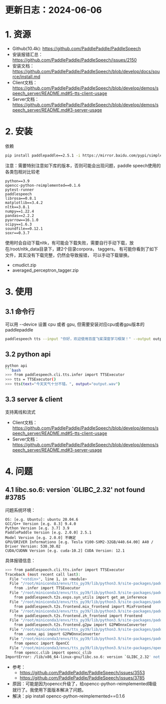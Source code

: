 # 更新日志：2024-06-06
# 1. 资源

- Github(10.4k): https://github.com/PaddlePaddle/PaddleSpeech
- 安装报错汇总：https://github.com/PaddlePaddle/PaddleSpeech/issues/2150
- 安装文档：https://github.com/PaddlePaddle/PaddleSpeech/blob/develop/docs/source/install.md
- Client文档：https://github.com/PaddlePaddle/PaddleSpeech/blob/develop/demos/speech_server/README.md#5-tts-client-usage
- Server文档：https://github.com/PaddlePaddle/PaddleSpeech/blob/develop/demos/speech_server/README.md#3-server-usage

# 2. 安装

依赖

```bash
pip install paddlepaddle==2.5.1 -i https://mirror.baidu.com/pypi/simple
```

注意：需要特别注意如下库的版本，否则可能会出现问题，paddle speech使用的各类包相对比较老

```text
python==3.9
opencc-python-reimplemented==0.1.6
pytest-runner
paddlespeech
librosa==0.8.1
matplotlib==3.4.2
nltk==3.8.1
numpy==1.22.4
pandas==2.2.2
pyarrow==16.1.0
scipy==1.6.3 
soundfile==0.12.1 
soxr==0.3.7
```

使用时会自动下载nltk，有可能会下载失败，需要自行手动下载，放在/root/nltk_data目录下，建2个目录corpora， taggers。
有可能你看到了如下文件，其实没有下载完整，仍然会导致报错， 可以手动下载替换。

- cmudict.zip
- averaged_perceptron_tagger.zip

# 3. 使用

## 3.1 命令行

可以用 --device 设置 cpu 或者 gpu, 但需要安装对应cpu或者gpu版本的paddlepaddle

```bash
paddlespeech tts --input "你好，欢迎使用百度飞桨深度学习框架！" --output output.wav
```

## 3.2 python api

```bash
python api
```bash
>>> from paddlespeech.cli.tts.infer import TTSExecutor
>>> tts = TTSExecutor()
>>> tts(text="今天天气十分不错。", output="output.wav")
```

## 3.3 server & client

支持离线和流式

- Client文档：https://github.com/PaddlePaddle/PaddleSpeech/blob/develop/demos/speech_server/README.md#5-tts-client-usage
- Server文档：https://github.com/PaddlePaddle/PaddleSpeech/blob/develop/demos/speech_server/README.md#3-server-usage


# 4. 问题
## 4.1 libc.so.6: version `GLIBC_2.32' not found #3785

问题系统环境：
```text
OS: [e.g. Ubuntu]: ubuntu 20.04.6
GCC/G++ Version [e.g. 8.3] 9.4.0
Python Version [e.g. 3.7] 3.9
PaddlePaddle Version [e.g. 2.0.0] 2.5.1
Model Version [e.g. 2.0.0] 不确定
GPU/DRIVER Informationo [e.g. Tesla V100-SXM2-32GB/440.64.00] A40 / Driver Version: 530.30.02
CUDA/CUDNN Version [e.g. cuda-10.2] CUDA Version: 12.1
```

具体报错信息：
```bash
>>> from paddlespeech.cli.tts.infer import TTSExecutor
Traceback (most recent call last):
  File "<stdin>", line 1, in <module>
  File "/root/miniconda3/envs/tts_py39/lib/python3.9/site-packages/paddlespeech/cli/tts/__init__.py", line 14, in <module>
    from .infer import TTSExecutor
  File "/root/miniconda3/envs/tts_py39/lib/python3.9/site-packages/paddlespeech/cli/tts/infer.py", line 33, in <module>
    from paddlespeech.t2s.exps.syn_utils import get_am_inference
  File "/root/miniconda3/envs/tts_py39/lib/python3.9/site-packages/paddlespeech/t2s/exps/syn_utils.py", line 35, in <module>
    from paddlespeech.t2s.frontend.mix_frontend import MixFrontend
  File "/root/miniconda3/envs/tts_py39/lib/python3.9/site-packages/paddlespeech/t2s/frontend/mix_frontend.py", line 22, in <module>
    from paddlespeech.t2s.frontend.zh_frontend import Frontend
  File "/root/miniconda3/envs/tts_py39/lib/python3.9/site-packages/paddlespeech/t2s/frontend/zh_frontend.py", line 31, in <module>
    from paddlespeech.t2s.frontend.g2pw import G2PWOnnxConverter
  File "/root/miniconda3/envs/tts_py39/lib/python3.9/site-packages/paddlespeech/t2s/frontend/g2pw/__init__.py", line 1, in <module>
    from .onnx_api import G2PWOnnxConverter
  File "/root/miniconda3/envs/tts_py39/lib/python3.9/site-packages/paddlespeech/t2s/frontend/g2pw/onnx_api.py", line 27, in <module>
    from opencc import OpenCC
  File "/root/miniconda3/envs/tts_py39/lib/python3.9/site-packages/opencc/__init__.py", line 6, in <module>
    from opencc.clib import opencc_clib
ImportError: /lib/x86_64-linux-gnu/libc.so.6: version `GLIBC_2.32' not found (required by /root/miniconda3/envs/tts_py39/lib/python3.9/site-packages/opencc/clib/opencc_clib.cpython-39-x86_64-linux-gnu.so)
```

- 参考：
  - https://github.com/PaddlePaddle/PaddleSpeech/issues/3553
  - https://github.com/PaddlePaddle/PaddleSpeech/issues/3785
- 原因：可能是因为opencc升级了，给opencc-python-reimplemented降级就行了。我使用下面版本解决了问题。
- 解决：pip install opencc-python-reimplemented==0.1.6